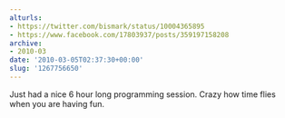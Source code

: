 ```yaml
---
alturls:
- https://twitter.com/bismark/status/10004365895
- https://www.facebook.com/17803937/posts/359197158208
archive:
- 2010-03
date: '2010-03-05T02:37:30+00:00'
slug: '1267756650'
---
```


Just had a nice 6 hour long programming session.  Crazy how time flies when you are having fun.

